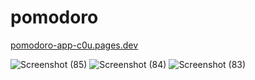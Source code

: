 # pomodoro
[pomodoro-app-c0u.pages.dev](https://pomodoro-app-c0u.pages.dev/)

![Screenshot (85)](https://user-images.githubusercontent.com/8805744/182917075-fd330150-8f06-41e9-b8fd-aed368c2e9cd.png)
![Screenshot (84)](https://user-images.githubusercontent.com/8805744/182917154-38de03af-0ee8-494d-9be7-09c43e39544d.png)
![Screenshot (83)](https://user-images.githubusercontent.com/8805744/182917142-cd945bc4-7be8-4c0c-9058-50049ec00852.png)


